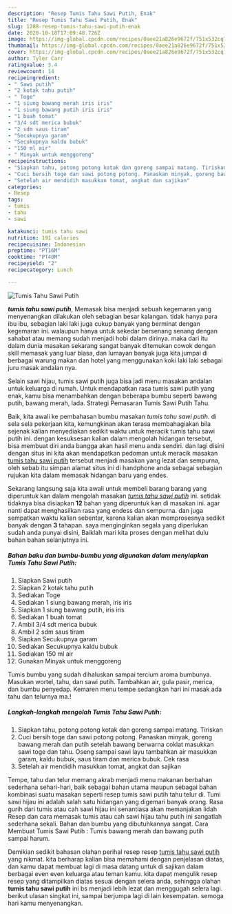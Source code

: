 ```yaml
---
description: "Resep Tumis Tahu Sawi Putih, Enak"
title: "Resep Tumis Tahu Sawi Putih, Enak"
slug: 1288-resep-tumis-tahu-sawi-putih-enak
date: 2020-10-18T17:09:48.726Z
image: https://img-global.cpcdn.com/recipes/0aee21a826e9672f/751x532cq70/tumis-tahu-sawi-putih-foto-resep-utama.jpg
thumbnail: https://img-global.cpcdn.com/recipes/0aee21a826e9672f/751x532cq70/tumis-tahu-sawi-putih-foto-resep-utama.jpg
cover: https://img-global.cpcdn.com/recipes/0aee21a826e9672f/751x532cq70/tumis-tahu-sawi-putih-foto-resep-utama.jpg
author: Tyler Carr
ratingvalue: 3.4
reviewcount: 14
recipeingredient:
- " Sawi putih"
- "2 kotak tahu putih"
- " Toge"
- "1 siung bawang merah iris iris"
- "1 siung bawang putih iris iris"
- "1 buah tomat"
- "3/4 sdt merica bubuk"
- "2 sdm saus tiram"
- "Secukupnya garam"
- "Secukupnya kaldu bubuk"
- "150 ml air"
- " Minyak untuk menggoreng"
recipeinstructions:
- "Siapkan tahu, potong potong kotak dan goreng sampai matang. Tiriskan"
- "Cuci bersih toge dan sawi potong potong. Panaskan minyak, goreng bawang merah dan putih setelah bawang berwarna coklat masukkan sawi toge dan tahu. Oseng sampai sawi layu tambahkan air masukkan garam, kaldu bubuk, saus tiram dan merica bubuk. Cek rasa"
- "Setelah air mendidih masukkan tomat, angkat dan sajikan"
categories:
- Resep
tags:
- tumis
- tahu
- sawi

katakunci: tumis tahu sawi 
nutrition: 191 calories
recipecuisine: Indonesian
preptime: "PT16M"
cooktime: "PT40M"
recipeyield: "2"
recipecategory: Lunch

---
```



![Tumis Tahu Sawi Putih](https://img-global.cpcdn.com/recipes/0aee21a826e9672f/751x532cq70/tumis-tahu-sawi-putih-foto-resep-utama.jpg)

<b><i>tumis tahu sawi putih</i></b>, Memasak bisa menjadi sebuah kegemaran yang menyenangkan dilakukan oleh sebagian besar kalangan. tidak hanya para ibu ibu, sebagian laki laki juga cukup banyak yang berminat dengan kegemaran ini. walaupun hanya untuk sekedar bersenang senang dengan sahabat atau memang sudah menjadi hobi dalam dirinya. maka dari itu dalam dunia masakan sekarang sangat banyak ditemukan cowok dengan skill memasak yang luar biasa, dan lumayan banyak juga kita jumpai di berbagai warung makan dan hotel yang menggunakan koki laki laki sebagai juru masak andalan nya.

Selain sawi hijau, tumis sawi putih juga bisa jadi menu masakan andalan untuk keluarga di rumah. Untuk mendapatkan rasa tumis sawi putih yang enak, kamu bisa menambahkan dengan beberapa bumbu seperti bawang putih, bawang merah, lada. Strategi Pemasaran Tumis Sawi Putih Tahu.

Baik, kita awali ke pembahasan bumbu masakan <i>tumis tahu sawi putih</i>. di sela sela pekerjaan kita, kemungkinan akan terasa membahagiakan bila sejenak kalian menyediakan sedikit waktu untuk meracik tumis tahu sawi putih ini. dengan kesuksesan kalian dalam mengolah hidangan tersebut, bisa membuat diri anda bangga akan hasil menu anda sendiri. dan lagi disini dengan situs ini kita akan mendapatkan pedoman untuk meracik masakan <u>tumis tahu sawi putih</u> tersebut menjadi masakan yang lezat dan sempurna, oleh sebab itu simpan alamat situs ini di handphone anda sebagai sebagian rujukan kita dalam memasak hidangan baru yang endes.


Sekarang langsung saja kita awali untuk membeli barang barang yang diperuntuk kan dalam mengolah masakan <u><i>tumis tahu sawi putih</i></u> ini. setidak tidaknya bisa disiapkan <b>12</b> bahan yang diperuntuk kan di masakan ini. agar nanti dapat menghasilkan rasa yang endess dan sempurna. dan juga sempatkan waktu kalian sebentar, karena kalian akan memprosesnya sedikit banyak dengan <b>3</b> tahapan. saya menginginkan segala yang diperlukan sudah anda punyai disini, Baiklah mari kita proses dengan melihat dulu bahan bahan selanjutnya ini.

<!--inarticleads1-->

##### Bahan baku dan bumbu-bumbu yang digunakan dalam menyiapkan Tumis Tahu Sawi Putih:

1. Siapkan  Sawi putih
1. Siapkan 2 kotak tahu putih
1. Sediakan  Toge
1. Sediakan 1 siung bawang merah, iris iris
1. Siapkan 1 siung bawang putih, iris iris
1. Sediakan 1 buah tomat
1. Ambil 3/4 sdt merica bubuk
1. Ambil 2 sdm saus tiram
1. Siapkan Secukupnya garam
1. Sediakan Secukupnya kaldu bubuk
1. Sediakan 150 ml air
1. Gunakan  Minyak untuk menggoreng


Tumis bumbu yang sudah dihaluskan sampai tercium aroma bumbunya. Masukan wortel, tahu, dan sawi putih. Tambahkan air, gula pasir, merica, dan bumbu penyedap. Kemaren menu tempe sedangkan hari ini masak ada tahu dan telurnya ma.! 

<!--inarticleads2-->

##### Langkah-langkah mengolah Tumis Tahu Sawi Putih:

1. Siapkan tahu, potong potong kotak dan goreng sampai matang. Tiriskan
1. Cuci bersih toge dan sawi potong potong. Panaskan minyak, goreng bawang merah dan putih setelah bawang berwarna coklat masukkan sawi toge dan tahu. Oseng sampai sawi layu tambahkan air masukkan garam, kaldu bubuk, saus tiram dan merica bubuk. Cek rasa
1. Setelah air mendidih masukkan tomat, angkat dan sajikan


Tempe, tahu dan telur memang akrab menjadi menu makanan berbahan sederhana sehari-hari, baik sebagai bahan utama maupun sebagai bahan kombinasi suatu masakan seperti resep tumis sawi putih tahu telur di. Tumi sawi hijau ini adalah salah satu hidangan yang digemari banyak orang. Rasa gurih dari tumis atau cah sawi hijau ini senantiasa akan memanjakan lidah Resep dan cara memasak tumis atau cah sawi hijau tahu putih ini sangatlah sederhana sekali. Bahan dan bumbu yang dibutuhkannya sangat. Cara Membuat Tumis Sawi Putih : Tumis bawang merah dan bawang putih sampai harum. 

Demikian sedikit bahasan olahan perihal resep resep <u>tumis tahu sawi putih</u> yang nikmat. kita berharap kalian bisa memahami dengan penjelasan diatas, dan kamu dapat membuat lagi di masa datang untuk di sajikan dalam berbagai even even keluarga atau teman kamu. kita dapat mengulik resep resep yang ditampilkan diatas sesuai dengan selera anda, sehingga olahan <b>tumis tahu sawi putih</b> ini bs menjadi lebih lezat dan menggugah selera lagi. berikut ulasan singkat ini, sampai berjumpa lagi di lain kesempatan. semoga hari kamu menyenangkan.
